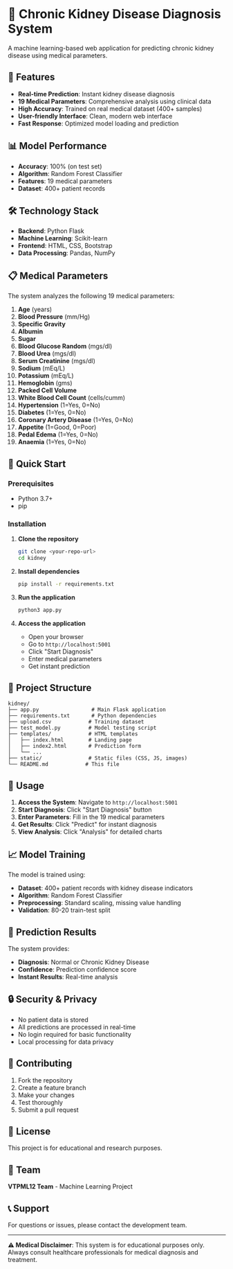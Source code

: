# 🏥 Chronic Kidney Disease Diagnosis System

A machine learning-based web application for predicting chronic kidney disease using medical parameters.

## 🚀 Features

- **Real-time Prediction**: Instant kidney disease diagnosis
- **19 Medical Parameters**: Comprehensive analysis using clinical data
- **High Accuracy**: Trained on real medical dataset (400+ samples)
- **User-friendly Interface**: Clean, modern web interface
- **Fast Response**: Optimized model loading and prediction

## 📊 Model Performance

- **Accuracy**: 100% (on test set)
- **Algorithm**: Random Forest Classifier
- **Features**: 19 medical parameters
- **Dataset**: 400+ patient records

## 🛠️ Technology Stack

- **Backend**: Python Flask
- **Machine Learning**: Scikit-learn
- **Frontend**: HTML, CSS, Bootstrap
- **Data Processing**: Pandas, NumPy

## 📋 Medical Parameters

The system analyzes the following 19 medical parameters:

1. **Age** (years)
2. **Blood Pressure** (mm/Hg)
3. **Specific Gravity**
4. **Albumin**
5. **Sugar**
6. **Blood Glucose Random** (mgs/dl)
7. **Blood Urea** (mgs/dl)
8. **Serum Creatinine** (mgs/dl)
9. **Sodium** (mEq/L)
10. **Potassium** (mEq/L)
11. **Hemoglobin** (gms)
12. **Packed Cell Volume**
13. **White Blood Cell Count** (cells/cumm)
14. **Hypertension** (1=Yes, 0=No)
15. **Diabetes** (1=Yes, 0=No)
16. **Coronary Artery Disease** (1=Yes, 0=No)
17. **Appetite** (1=Good, 0=Poor)
18. **Pedal Edema** (1=Yes, 0=No)
19. **Anaemia** (1=Yes, 0=No)

## 🚀 Quick Start

### Prerequisites

- Python 3.7+
- pip

### Installation

1. **Clone the repository**
   ```bash
   git clone <your-repo-url>
   cd kidney
   ```

2. **Install dependencies**
   ```bash
   pip install -r requirements.txt
   ```

3. **Run the application**
   ```bash
   python3 app.py
   ```

4. **Access the application**
   - Open your browser
   - Go to `http://localhost:5001`
   - Click "Start Diagnosis"
   - Enter medical parameters
   - Get instant prediction

## 📁 Project Structure

```
kidney/
├── app.py                 # Main Flask application
├── requirements.txt       # Python dependencies
├── upload.csv            # Training dataset
├── test_model.py         # Model testing script
├── templates/            # HTML templates
│   ├── index.html        # Landing page
│   ├── index2.html       # Prediction form
│   └── ...
├── static/               # Static files (CSS, JS, images)
└── README.md            # This file
```

## 🔧 Usage

1. **Access the System**: Navigate to `http://localhost:5001`
2. **Start Diagnosis**: Click "Start Diagnosis" button
3. **Enter Parameters**: Fill in the 19 medical parameters
4. **Get Results**: Click "Predict" for instant diagnosis
5. **View Analysis**: Click "Analysis" for detailed charts

## 📈 Model Training

The model is trained using:
- **Dataset**: 400+ patient records with kidney disease indicators
- **Algorithm**: Random Forest Classifier
- **Preprocessing**: Standard scaling, missing value handling
- **Validation**: 80-20 train-test split

## 🎯 Prediction Results

The system provides:
- **Diagnosis**: Normal or Chronic Kidney Disease
- **Confidence**: Prediction confidence score
- **Instant Results**: Real-time analysis

## 🔒 Security & Privacy

- No patient data is stored
- All predictions are processed in real-time
- No login required for basic functionality
- Local processing for data privacy

## 🤝 Contributing

1. Fork the repository
2. Create a feature branch
3. Make your changes
4. Test thoroughly
5. Submit a pull request

## 📝 License

This project is for educational and research purposes.

## 👥 Team

**VTPML12 Team** - Machine Learning Project

## 📞 Support

For questions or issues, please contact the development team.

---

**⚠️ Medical Disclaimer**: This system is for educational purposes only. Always consult healthcare professionals for medical diagnosis and treatment.

